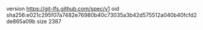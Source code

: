 version https://git-lfs.github.com/spec/v1
oid sha256:e021c295f07a7482e76980b40c73035a3b42d575512a040b40fcfd2de865a09b
size 2387
